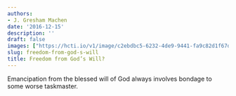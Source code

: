 ```yaml
---
authors:
- J. Gresham Machen
date: '2016-12-15'
description: ''
draft: false
images: ["https://hcti.io/v1/image/c2ebdbc5-6232-4de9-9441-fa9c82d1f67d"]
slug: freedom-from-god-s-will
title: Freedom from God’s Will?
---
```


Emancipation from the blessed will of God always involves bondage to some worse taskmaster.